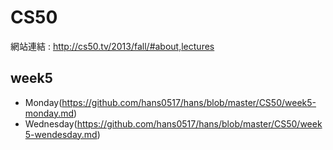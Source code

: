 # CS50
網站連結 : http://cs50.tv/2013/fall/#about,lectures
## week5
  * Monday(https://github.com/hans0517/hans/blob/master/CS50/week5-monday.md)
  * Wednesday(https://github.com/hans0517/hans/blob/master/CS50/week5-wendesday.md)
